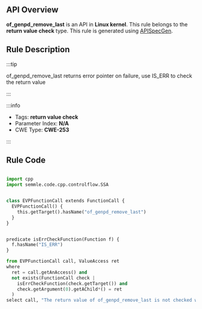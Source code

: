 ---
---


## API Overview
**of_genpd_remove_last** is an API in **Linux kernel**. This rule belongs to the **return value check** type. This rule is generated using [APISpecGen](../../tools/APISpecGen).
## Rule Description

:::tip

of_genpd_remove_last returns error pointer on failure, use IS_ERR to check the return value

:::

:::info

- Tags: **return value check**
- Parameter Index: **N/A**
- CWE Type: **CWE-253**

:::

## Rule Code
```python

import cpp
import semmle.code.cpp.controlflow.SSA


class EVPFunctionCall extends FunctionCall {
  EVPFunctionCall() {
    this.getTarget().hasName("of_genpd_remove_last")
  }
}


predicate isErrCheckFunction(Function f) {
  f.hasName("IS_ERR") 
}

from EVPFunctionCall call, ValueAccess ret
where
  ret = call.getAnAccess() and
  not exists(FunctionCall check |
    isErrCheckFunction(check.getTarget()) and
    check.getArgument(0).getAChild*() = ret
  )
select call, "The return value of of_genpd_remove_last is not checked with IS_ERR."
    
```